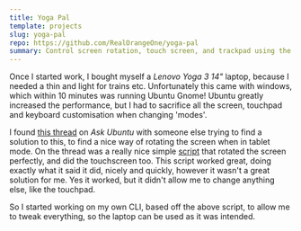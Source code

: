 ```yaml
---
title: Yoga Pal
template: projects
slug: yoga-pal
repo: https://github.com/RealOrangeOne/yoga-pal
summary: Control screen rotation, touch screen, and trackpad using the terminal
---
```


Once I started work, I bought myself a _Lenovo Yoga 3 14"_ laptop, because I needed a thin and light for trains etc. Unfortunately this came with windows, which within 10 minutes was running Ubuntu Gnome! Ubuntu greatly increased the performance, but I had to sacrifice all the screen, touchpad and keyboard customisation when changing 'modes'.

I found [this thread](https://askubuntu.com/questions/450066/rotate-touchscreen-and-disable-the-touchpad-on-yoga-2-pro-in-rotated-mode) on _Ask Ubuntu_ with someone else trying to find a solution to this, to find a nice way of rotating the screen when in tablet mode. On the thread was a really nice simple [script](https://askubuntu.com/a/485685/432138) that rotated the screen perfectly, and did the touchscreen too. This script worked great, doing exactly what it said it did, nicely and quickly, however it wasn't a great solution for me. Yes it worked, but it didn't allow me to change anything else, like the touchpad.

So I started working on my own CLI, based off the above script, to allow me to tweak everything, so the laptop can be used as it was intended.

